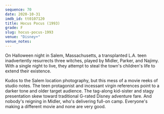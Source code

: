 ```yaml
---
sequence: 70
date: 2020-10-31
imdb_id: tt0107120
title: Hocus Pocus (1993)
grade: F
slug: hocus-pocus-1993
venue: "Disney+"
venue_notes:
---
```


On Halloween night in Salem, Massachusetts, a transplanted L.A. teen inadvertently resurrects three witches, played by Midler, Parker, and Najimy. With a single night to live, they attempt to steal the town's children's life to extend their existence.

<!-- end -->

Kudos to the Salem location photography, but this mess of a movie reeks of studio notes. The teen protagonist and incessant virgin references point to a darker tone and older target audience. The tag-along kid-sister and stagy presentation skew toward traditional G-rated Disney adventure fare. And nobody's reigning in Midler, who's delivering full-on camp. Everyone's making a different movie and none are very good.

